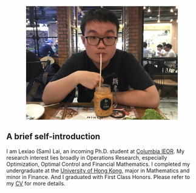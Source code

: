 <div align="center">
<img src = "https://github.com/SamLai123/SamLai123.github.io/blob/master/mypic.jpeg" height= "300" alt = "This is me!"/>
</div>

## A brief self-introduction

I am Lexiao (Sam) Lai, an incoming Ph.D. student at [Columbia IEOR](https://ieor.columbia.edu/). My research interest lies broadly in Operations Research, especially Optimization, Optimal Control and Financial Mathematics. I completed my undergraduate at the [University of Hong Kong](https://www.hku.hk/), major in Mathematics and minor in Finance. And I graduated with First Class Honors. Please refer to my [CV](/Lai%20Lexiao_CV%20(Updated%2020190703).pdf) for more details.
